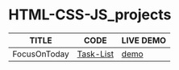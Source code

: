 # HTML-CSS-JS_projects


| TITLE  |     CODE          | LIVE DEMO |
| ------------- | -----------| ------    |
| FocusOnToday |[Task-List](FocusOnToday) | [demo](https://html-css-js-projects-six.vercel.app/) |
